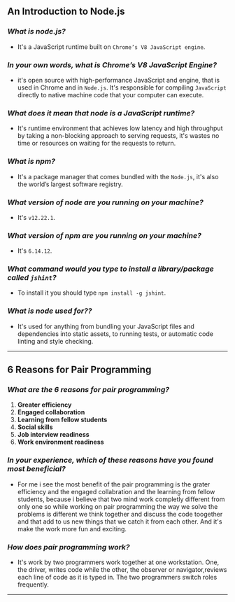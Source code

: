 ## **An Introduction to Node.js**

### ***What is node.js?***

- It's a JavaScript runtime built on `Chrome’s V8 JavaScript engine`.

### ***In your own words, what is Chrome’s V8 JavaScript Engine?***

-  it's open source  with high-performance JavaScript and engine, that  is used in Chrome and in `Node.js`. It's responsible for compiling `JavaScript` directly to native machine code that your computer can execute.

### ***What does it mean that node is a JavaScript runtime?***

- It's runtime environment that achieves low latency and high throughput by taking a non-blocking approach to serving requests, it's wastes no time or resources on waiting for the requests to return.

### ***What is npm?***

-   It's a package manager that comes bundled with the `Node.js`, it's also the world’s largest software registry.

### ***What version of node are you running on your machine?***

- It's `v12.22.1`.


### ***What version of npm are you running on your machine?***

- It's `6.14.12`.

### ***What command would you type to install a library/package called `jshint`?***

- To install it you should type `npm install -g jshint`.

### ***What is node used for??***

- It's used for anything from bundling your JavaScript files and dependencies into static assets, to running tests, or automatic code linting and style checking.

-------------------------------------------

## **6 Reasons for Pair Programming**

### ***What are the 6 reasons for pair programming?***

1. **Greater efficiency**
2. **Engaged collaboration**
3. **Learning from fellow students**
4. **Social skills**
5. **Job interview readiness**
6. **Work environment readiness**

### ***In your experience, which of these reasons have you found most beneficial?***

-  For me i see the most benefit of the pair programming is the grater efficiency and the engaged collabration and the learning from fellow students, because i believe that two mind work completly different from only one so while working on pair programming the way we solve the problems is different we think together and discuss the code toogether and that add to us new things that we catch it from each other. And it's make the work more fun and exciting.

### ***How does pair programming work?***

- It's  work by two programmers work together at one workstation. One, the driver, writes code while the other, the observer or navigator,reviews each line of code as it is typed in. The two programmers switch roles frequently.

------------------------------------------------

